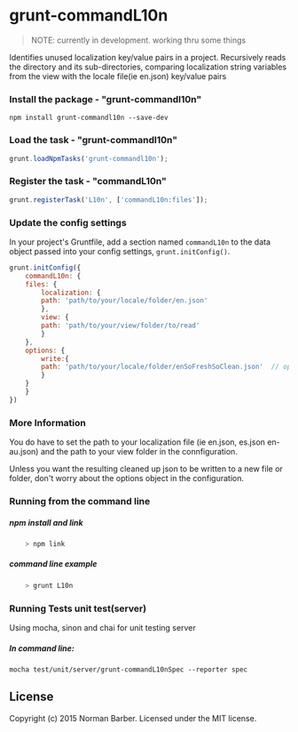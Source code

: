 # grunt-commandL10n
> NOTE: currently in development. working thru some things

Identifies unused localization key/value pairs in a project. Recursively reads the directory and its sub-directories, comparing localization string variables from the view with the locale file(ie en.json) key/value pairs

### Install the package - "grunt-commandl10n"
```shell
npm install grunt-commandl10n --save-dev
```

### Load the task - "grunt-commandl10n"
```js
grunt.loadNpmTasks('grunt-commandl10n');
```

### Register the task - "commandL10n"
```js
grunt.registerTask('L10n', ['commandL10n:files']);
```

### Update the config settings
In your project's Gruntfile, add a section named `commandL10n` to the data object passed into your config settings, `grunt.initConfig()`.

```js
grunt.initConfig({
    commandL10n: {
	files: {
	    localization: {
		path: 'path/to/your/locale/folder/en.json'
	    },
	    view: {
		path: 'path/to/your/view/folder/to/read'
	    }
	},
	options: {
	    write:{
		path: 'path/to/your/locale/folder/enSoFreshSoClean.json'  // optional
	    }
	}
    }
})
```

### More Information
You do have to set the path to your localization file (ie en.json, es.json  en-au.json) and the path to your view folder in the connfiguration.

Unless you want the resulting cleaned up json to be written to a new file or folder, don't worry about the options object in the configuration.


### Running from the command line
##### npm install and link
```javascript
	> npm link
```

##### command line example
```javascript
	> grunt L10n
```


### Running Tests unit test(server)

Using mocha, sinon and chai for unit testing server

##### In command line:

    mocha test/unit/server/grunt-commandL10nSpec --reporter spec


## License
Copyright (c) 2015 Norman Barber. Licensed under the MIT license.
